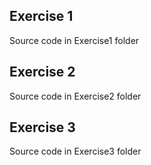 ## Exercise 1
Source code in Exercise1 folder
## Exercise 2
Source code in Exercise2 folder
## Exercise 3
Source code in Exercise3 folder